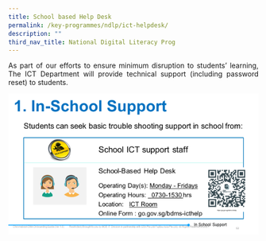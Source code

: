 ```yaml
---
title: School based Help Desk
permalink: /key-programmes/ndlp/ict-helpdesk/
description: ""
third_nav_title: National Digital Literacy Prog
---
```




<p style="text-align:justify">As part of our efforts to ensure minimum disruption to students’ learning,  The ICT Department will provide technical support (including password reset) to students. </p>


![](/images/Keyprogrammes/Ndlp/41-acer-device-support-01.png)